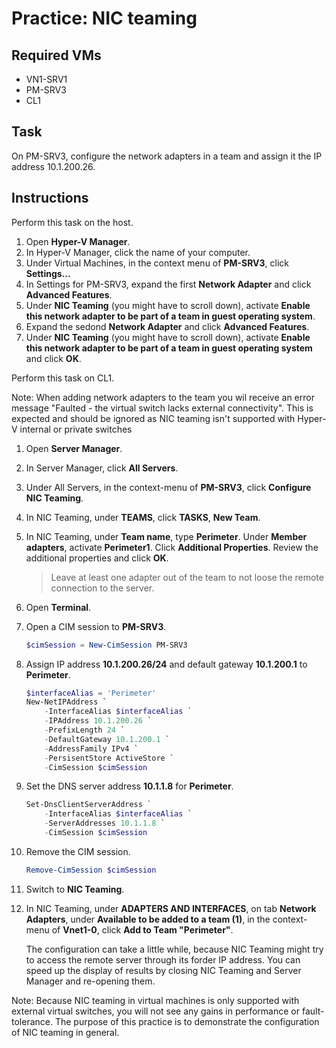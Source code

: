 # Practice: NIC teaming

## Required VMs

* VN1-SRV1
* PM-SRV3
* CL1

## Task

On PM-SRV3, configure the network adapters in a team and assign it the IP address 10.1.200.26.

## Instructions

Perform this task on the host.

1. Open **Hyper-V Manager**.
1. In Hyper-V Manager, click the name of your computer.
1. Under Virtual Machines, in the context menu of **PM-SRV3**, click **Settings...**
1. In Settings for PM-SRV3, expand the first **Network Adapter** and click **Advanced Features**.
1. Under **NIC Teaming** (you might have to scroll down), activate **Enable this network adapter to be part of a team in guest operating system**.
1. Expand the sedond **Network Adapter** and click **Advanced Features**.
1. Under **NIC Teaming** (you might have to scroll down), activate **Enable this network adapter to be part of a team in guest operating system** and click **OK**.

Perform this task on CL1.

Note: When adding network adapters to the team you wil receive an error message "Faulted - the virtual switch lacks external connectivity".
This is expected and should be ignored as NIC teaming isn't supported with Hyper-V internal or private switches

1. Open **Server Manager**.
1. In Server Manager, click **All Servers**.
1. Under All Servers, in the context-menu of **PM-SRV3**, click **Configure NIC Teaming**.
1. In NIC Teaming, under **TEAMS**, click **TASKS**, **New Team**.
1. In NIC Teaming, under **Team name**, type **Perimeter**. Under **Member adapters**, activate **Perimeter1**. Click **Additional Properties**. Review the additional properties and click **OK**.

    > Leave at least one adapter out of the team to not loose the remote connection to the server.

1. Open **Terminal**.
1. Open a CIM session to **PM-SRV3**.

    ````powershell
    $cimSession = New-CimSession PM-SRV3
    ````

1. Assign IP address **10.1.200.26/24** and default gateway **10.1.200.1** to **Perimeter**.

    ````powershell
    $interfaceAlias = 'Perimeter'
    New-NetIPAddress `
        -InterfaceAlias $interfaceAlias `
        -IPAddress 10.1.200.26 `
        -PrefixLength 24 `
        -DefaultGateway 10.1.200.1 `
        -AddressFamily IPv4 `
        -PersisentStore ActiveStore `
        -CimSession $cimSession
    ````

1. Set the DNS server address **10.1.1.8** for **Perimeter**.

    ````powershell
    Set-DnsClientServerAddress `
        -InterfaceAlias $interfaceAlias `
        -ServerAddresses 10.1.1.8 `
        -CimSession $cimSession
    ````

1. Remove the CIM session.

    ````powershell
    Remove-CimSession $cimSession
    ````

1. Switch to **NIC Teaming**.
1. In NIC Teaming, under **ADAPTERS AND INTERFACES**, on tab **Network Adapters**, under **Available to be added to a team (1)**, in the context-menu of **Vnet1-0**, click **Add to Team "Perimeter"**.

    The configuration can take a little while, because NIC Teaming might try to access the remote server through its forder IP address. You can speed up the display of results by closing NIC Teaming and Server Manager and re-opening them.

Note: Because NIC teaming in virtual machines is only supported with external virtual switches, you will not see any gains in performance or fault-tolerance. The purpose of this practice is to demonstrate the configuration of NIC teaming in general.
